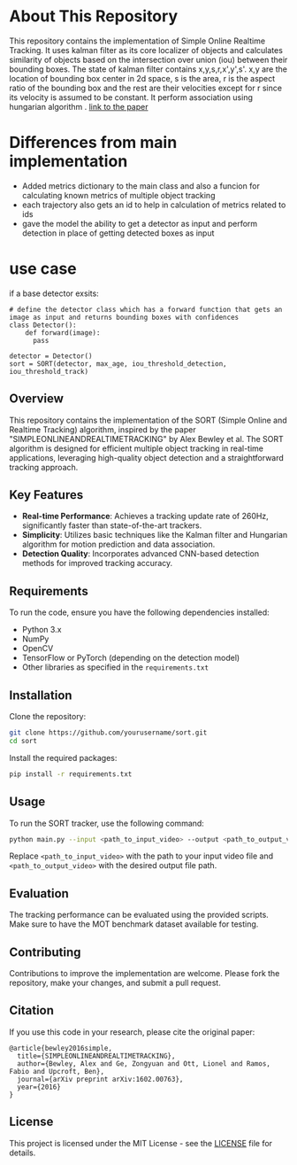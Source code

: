 # About This Repository

This repository contains the implementation of Simple Online Realtime Tracking. It uses kalman filter as its core localizer of objects and calculates similarity of objects based on the intersection over union (iou) between their bounding boxes. The state of kalman filter contains x,y,s,r,x',y',s'. x,y are the location of bounding box center in 2d space, s is the area, r is the aspect ratio of the bounding box and the rest are their velocities except for r since its velocity is assumed to be constant. It perform association using hungarian algorithm . [link to the paper](https://arxiv.org/abs/1602.00763)

# Differences from main implementation

* Added metrics dictionary to the main class and also a funcion for calculating known metrics of multiple object tracking
* each trajectory also gets an id to help in calculation of metrics related to ids
* gave the model the ability to get a detector as input and perform detection in place of getting detected boxes as input

# use case

if a base detector exsits:
```
# define the detector class which has a forward function that gets an image as input and returns bounding boxes with confidences
class Detector():
    def forward(image):
      pass

detector = Detector()
sort = SORT(detector, max_age, iou_threshold_detection, iou_threshold_track)
```

## Overview
This repository contains the implementation of the SORT (Simple Online and Realtime Tracking) algorithm, inspired by the paper "SIMPLEONLINEANDREALTIMETRACKING" by Alex Bewley et al. The SORT algorithm is designed for efficient multiple object tracking in real-time applications, leveraging high-quality object detection and a straightforward tracking approach.

## Key Features
- **Real-time Performance**: Achieves a tracking update rate of 260Hz, significantly faster than state-of-the-art trackers.
- **Simplicity**: Utilizes basic techniques like the Kalman filter and Hungarian algorithm for motion prediction and data association.
- **Detection Quality**: Incorporates advanced CNN-based detection methods for improved tracking accuracy.

## Requirements
To run the code, ensure you have the following dependencies installed:
- Python 3.x
- NumPy
- OpenCV
- TensorFlow or PyTorch (depending on the detection model)
- Other libraries as specified in the `requirements.txt`

## Installation
Clone the repository:
```bash
git clone https://github.com/yourusername/sort.git
cd sort
```

Install the required packages:
```bash
pip install -r requirements.txt
```

## Usage
To run the SORT tracker, use the following command:
```bash
python main.py --input <path_to_input_video> --output <path_to_output_video>
```
Replace `<path_to_input_video>` with the path to your input video file and `<path_to_output_video>` with the desired output file path.

## Evaluation
The tracking performance can be evaluated using the provided scripts. Make sure to have the MOT benchmark dataset available for testing.

## Contributing
Contributions to improve the implementation are welcome. Please fork the repository, make your changes, and submit a pull request.

## Citation
If you use this code in your research, please cite the original paper:
```
@article{bewley2016simple,
  title={SIMPLEONLINEANDREALTIMETRACKING},
  author={Bewley, Alex and Ge, Zongyuan and Ott, Lionel and Ramos, Fabio and Upcroft, Ben},
  journal={arXiv preprint arXiv:1602.00763},
  year={2016}
}
```

## License
This project is licensed under the MIT License - see the [LICENSE](LICENSE) file for details.

